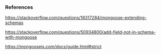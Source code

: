### References

https://stackoverflow.com/questions/18317284/mongoose-extending-schemas

https://stackoverflow.com/questions/50934800/add-field-not-in-schema-with-mongoose

https://mongoosejs.com/docs/guide.html#strict
